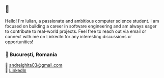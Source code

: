 ## 👋
Hello! I'm Iulian, a passionate and ambitious computer science student. I am focused on building a career in software engineering and am always eager to contribute to real-world projects.
Feel free to reach out via email or connect with me on LinkedIn for any interesting discussions or opportunities!

### 📍 București, Romania  
📧 [andreighita03@gmail.com](mailto:andreighita03@gmail.com)  
🔗 [LinkedIn](https://www.linkedin.com/in/andrei-iulian-ghita-4669a22a6/)  

<!--
### 🛠 Skills
- Critical Thinking and Problem Solving
- Leadership and Teamwork
- Fast Learner with a Strong Ability to Multitask

### 🗣 Languages
- **Romanian**: Native
- **English**: Fluent (C1)

### 🎵 Hobbies
- Music & Songwriting
- Sports & Weight Lifting
-->
